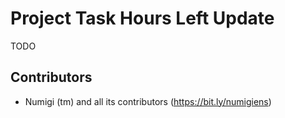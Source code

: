 # Project Task Hours Left Update

TODO

Contributors
------------
* Numigi (tm) and all its contributors (https://bit.ly/numigiens)

